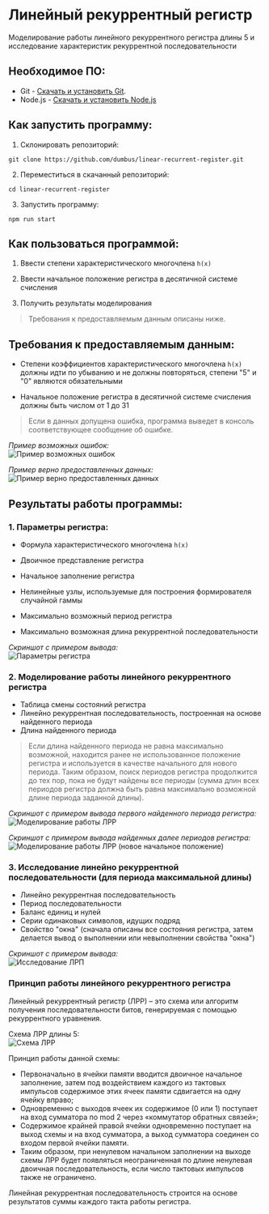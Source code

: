 ﻿# Линейный рекуррентный регистр

Моделирование работы линейного рекуррентного регистра длины 5 и исследование характеристик рекуррентной последовательности

## Необходимое ПО:

- Git - [Скачать и установить Git](https://git-scm.com/downloads).
- Node.js - [Скачать и установить Node.js](https://nodejs.org/en/download/)

## Как запустить программу:

1. Склонировать репозиторий:
```
git clone https://github.com/dumbus/linear-recurrent-register.git
```

2. Переместиться в скачанный репозиторий:
```
cd linear-recurrent-register
```

3. Запустить программу:
```
npm run start
```

## Как пользоваться программой:

1. Ввести степени характеристического многочлена `h(x)`

2. Ввести начальное положение регистра в десятичной системе счисления

3. Получить результаты моделирования

> Требования к предоставляемым данным описаны ниже.

## Требования к предоставляемым данным:

* Cтепени коэффициентов характеристического многочлена `h(x)` должны идти по убыванию и не должны повторяться, степени "5" и "0" являются обязательными

* Начальное положение регистра в десятичной системе счисления должны быть числом от 1 до 31

> Если в данных допущена ошибка, программа выведет в консоль соответствующее сообщение об ошибке.

*Пример возможных ошибок:*  
![Пример возможных ошибок](https://user-images.githubusercontent.com/79057837/235313700-b0ff6075-8ce3-4705-bd86-646e28a4c1e3.PNG)

*Пример верно предоставленных данных:*  
![Пример верно предоставленных данных](https://user-images.githubusercontent.com/79057837/235313747-e42e6578-c31d-44e7-b729-85cb708affe2.PNG)

## Результаты работы программы:

### 1. Параметры регистра:

* Формула характеристического многочлена `h(x)`

* Двоичное представление регистра

* Начальное заполнение регистра

* Нелинейные узлы, используемые для построения формирователя случайной гаммы

* Максимально возможный период регистра

* Максимально возможная длина рекуррентной последовательности

*Скриншот с примером вывода:*  
![Параметры регистра](https://user-images.githubusercontent.com/79057837/235313765-cb25725a-886c-4ccf-a405-8bcd32d837ce.PNG)

### 2. Моделирование работы линейного рекуррентного регистра

* Таблица смены состояний регистра
* Линейно рекуррентная последовательность, построенная на основе найденного периода
* Длина найденного периода

> Если длина найденного периода не равна максимально возможной, находится ранее не использованное положение регистра и используется в качестве начального для нового периода. Таким образом, поиск периодов регистра продолжится до тех пор, пока не будут найдены все периоды (сумма длин всех периодов регистра должна быть равна максимально возможной длине периода заданной длины).

*Скриншот с примером вывода первого найденного периода регистра:*  
![Моделирование работы ЛРР](https://user-images.githubusercontent.com/79057837/235313776-7fe09d9c-eab1-4c28-b5cf-5eb833fc08f1.PNG)

*Скриншот с примером вывода найденных далее периодов регистра:*  
![Моделирование работы ЛРР (новое начальное положение)](https://user-images.githubusercontent.com/79057837/235313786-8d4ed4ae-e28d-46a1-a47d-33784bfa9abb.PNG)

### 3. Исследование линейно рекуррентной последовательности (для периода максимальной длины)

* Линейно рекуррентная последовательность
* Период последовательности
* Баланс единиц и нулей
* Серии одинаковых символов, идущих подряд
* Свойство "окна" (сначала описаны все состояния регистра, затем делается вывод о выполнении или невыполнении свойства "окна")

*Скриншот с примером вывода:*   
![Исследование ЛРП](https://user-images.githubusercontent.com/79057837/235313799-3847e3f1-be36-428d-a280-69502b213aa4.PNG)

### Принцип работы линейного рекуррентного регистра

Линейный рекуррентный регистр (ЛРР) – это схема или алгоритм получения последовательности битов, генерируемая с помощью рекуррентного уравнения.

Схема ЛРР длины 5:  
![Схема ЛРР](https://user-images.githubusercontent.com/79057837/235313802-3c8ac411-5ad8-4646-b91f-493384959ae5.PNG)

Принцип работы данной схемы:

* Первоначально в ячейки памяти вводится двоичное начальное заполнение, затем под воздействием каждого из тактовых импульсов содержимое этих ячеек памяти сдвигается на одну ячейку вправо;
* Одновременно с выходов ячеек их содержимое (0 или 1) поступает на вход сумматора по mod 2 через «коммутатор обратных связей»;
* Содержимое крайней правой ячейки одновременно поступает на выход схемы и на вход сумматора, а выход сумматора соединен со входом первой ячейки памяти.
* Таким образом, при ненулевом начальном заполнении на выходе схемы ЛРР будет появляться неограниченная по длине ненулевая двоичная последовательность, если число тактовых импульсов также не ограничено.

Линейная рекуррентная последовательность строится на основе результатов суммы каждого такта работы регистра.
